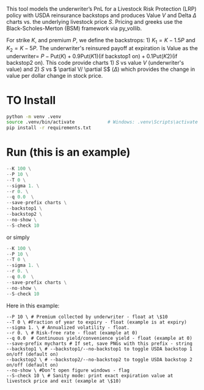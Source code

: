 This tool models the underwriter’s PnL for a Livestock Risk Protection (LRP) policy with USDA reinsurance backstops and produces Value $V$ and Delta $\Delta$ charts vs. the underlying livestock price $S$. Pricing and greeks use the Black-Scholes-Merton (BSM) framework via py_vollib.

For strike $K$, and premium $P$, we define the backstrops: 1) $K_1 = K-1.5P$ and $K_2 = K - 5P$. The underwriter's reinsured payoff at expiration is 
   Value as the underwriter= $P - \text{Put}(K) + 0.9\text{Put}(K1) \text{(if backstop1 on)} + 0.1\text{Put}(K2) \text{(if backstop2 on)}$. 
This code provide charts 1) $S$ vs value $V$ (underwriter's value) and 2) $S$ vs $ \partial V/ \partial S$ ($\Delta$) which provides the change in value per dollar change in stock price. 

# TO Install
```bash
python -m venv .venv
source .venv/bin/activate            # Windows: .venv\Scripts\activate
pip install -r requirements.txt
```

# Run (this is an example)
```python main.py \
--K 100 \
--P 10 \
--T 0 \
--sigma 1. \
--r 0. \
--q 0.0  \
--save-prefix charts \
--backstop1 \
--backstop2 \
--no-show \
--S-check 10
```

or simply 
```python main.py \
--K 100 \
--P 10 \
--T 0 \
--sigma 1. \
--r 0. \
--q 0.0  \
--save-prefix charts \
--no-show \
--S-check 10
```

Here in this example: 
```--K 100 \ #Coverage/strike price K - float at \$100
--P 10 \ # Premium collected by underwriter - float at \$10
--T 0 \ #Fraction of year to expiry - float (example is at expiry)
--sigma 1. \ # Annualized volatility - float. 
--r 0. \ # Risk-free rate - float (example at 0)
--q 0.0  # Continuous yield/convenience yield - float (example at 0)
--save-prefix mycharts # If set, save PNGs with this prefix - string
--backstop1 \ # --backstop1/--no-backstop1 to toggle USDA backstop 1 on/off (default on)
--backstop2 \ # --backstop2/--no-backstop2 to toggle USDA backstop 2 on/off (default on)
--no-show \ #Don’t open figure windows - flag
--S-check 10 \ # Sanity mode: print exact expiration value at livestock price and exit (example at \$10)
```
 